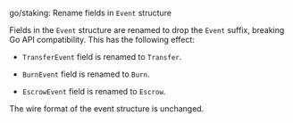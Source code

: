 go/staking: Rename fields in `Event` structure

Fields in the `Event` structure are renamed to drop the `Event` suffix,
breaking Go API compatibility. This has the following effect:

- `TransferEvent` field is renamed to `Transfer`.

- `BurnEvent` field is renamed to `Burn`.

- `EscrowEvent` field is renamed to `Escrow`.

The wire format of the event structure is unchanged.
